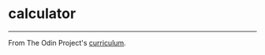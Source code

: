 # calculator

---

From The Odin Project's [curriculum](https://www.theodinproject.com/courses/web-development-101/lessons/calculator).

